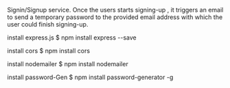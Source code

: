 Signin/Signup service. Once the users starts signing-up , it triggers an email to send a temporary password to the provided email address with which the user could finish signing-up.

install express.js
$ npm install express --save

install cors
$ npm install cors

install nodemailer 
$ npm install nodemailer

install password-Gen
$ npm install password-generator -g
